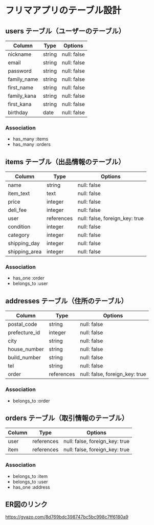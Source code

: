 <!-- # README

This README would normally document whatever steps are necessary to get the
application up and running.

Things you may want to cover:

* Ruby version

* System dependencies

* Configuration

* Database creation

* Database initialization

* How to run the test suite

* Services (job queues, cache servers, search engines, etc.)

* Deployment instructions

* ... -->

# フリマアプリのテーブル設計

## users テーブル（ユーザーのテーブル）

| Column      | Type   | Options     |
| ----------- | ------ | ----------- |
| nickname    | string | null: false |
| email       | string | null: false |
| password    | string | null: false |
| family_name | string | null: false |
| first_name  | string | null: false |
| family_kana | string | null: false |
| first_kana  | string | null: false |
| birthday    | date   | null: false |

### Association

- has_many :items
- has_many :orders

## items テーブル（出品情報のテーブル）

| Column        | Type        | Options                        |
| ------------- | ----------- | ------------------------------ |
| name          | string      | null: false                    |
| item_text     | text        | null: false                    |
| price         | integer     | null: false                    |
| deli_fee      | integer     | null: false                    |
| user          | references  | null: false, foreign_key: true |
| condition     | integer     | null: false                    |
| category      | integer     | null: false                    |
| shipping_day  | integer     | null: false                    |
| shipping_area | integer     | null: false                    |

### Association

- has_one :order
- belongs_to :user

## addresses テーブル（住所のテーブル）

| Column        | Type       | Options                        |
| ------------- | ---------- | ------------------------------ |
| postal_code   | string     | null: false                    |
| prefecture_id | integer    | null: false                    |
| city          | string     | null: false                    |
| house_number  | string     | null: false                    |
| build_number  | string     | null: false                    |
| tel           | string     | null: false                    |
| order         | references | null: false, foreign_key: true |

### Association

- belongs_to :order

## orders テーブル（取引情報のテーブル）

| Column        | Type       | Options                        |
| ------------- | ---------- | ------------------------------ |
| user          | references | null: false, foreign_key: true |
| item          | references | null: false, foreign_key: true |

### Association

- belongs_to :item
- belongs_to :user
- has_one :address

## ER図のリンク
https://gyazo.com/8d769bdc398747bc5bc998c7ff6180a9